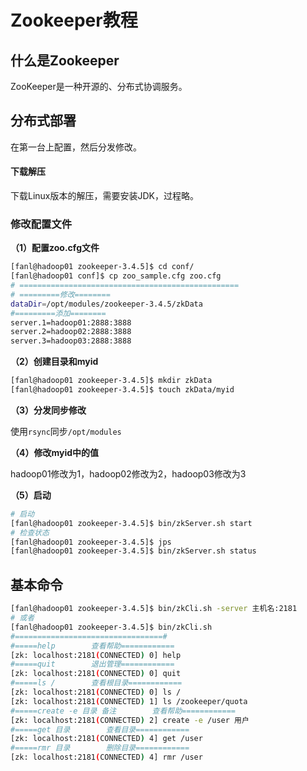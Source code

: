 # Zookeeper教程

## 什么是Zookeeper

ZooKeeper是一种开源的、分布式协调服务。

## 分布式部署

在第一台上配置，然后分发修改。

#### 下载解压

下载Linux版本的解压，需要安装JDK，过程略。

### 修改配置文件

**（1）配置zoo.cfg文件**

```bash
[fanl@hadoop01 zookeeper-3.4.5]$ cd conf/
[fanl@hadoop01 conf]$ cp zoo_sample.cfg zoo.cfg
# =================================================
# =========修改========
dataDir=/opt/modules/zookeeper-3.4.5/zkData
#=========添加========
server.1=hadoop01:2888:3888
server.2=hadoop02:2888:3888
server.3=hadoop03:2888:3888
```

**（2）创建目录和myid**

```bash
[fanl@hadoop01 zookeeper-3.4.5]$ mkdir zkData
[fanl@hadoop01 zookeeper-3.4.5]$ touch zkData/myid
```

**（3）分发同步修改**

使用`rsync`同步`/opt/modules`

**（4）修改myid中的值**

hadoop01修改为1，hadoop02修改为2，hadoop03修改为3

**（5）启动**

```bash
# 启动
[fanl@hadoop01 zookeeper-3.4.5]$ bin/zkServer.sh start
# 检查状态
[fanl@hadoop01 zookeeper-3.4.5]$ jps
[fanl@hadoop01 zookeeper-3.4.5]$ bin/zkServer.sh status

```

## 基本命令

```bash
[fanl@hadoop01 zookeeper-3.4.5]$ bin/zkCli.sh -server 主机名:2181
# 或者 
[fanl@hadoop01 zookeeper-3.4.5]$ bin/zkCli.sh
#=================================#
#=====help        查看帮助============
[zk: localhost:2181(CONNECTED) 0] help
#=====quit        退出管理============
[zk: localhost:2181(CONNECTED) 0] quit
#=====ls /        查看根目录============
[zk: localhost:2181(CONNECTED) 0] ls /
[zk: localhost:2181(CONNECTED) 1] ls /zookeeper/quota
#=====create -e 目录 备注        查看帮助============
[zk: localhost:2181(CONNECTED) 2] create -e /user 用户
#=====get 目录        查看目录============
[zk: localhost:2181(CONNECTED) 4] get /user
#=====rmr 目录        删除目录============
[zk: localhost:2181(CONNECTED) 4] rmr /user
```

